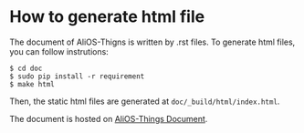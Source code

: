 
# How to generate html file

The document of AliOS-Thigns is written by .rst files. To generate html files, you can follow instrutions:

```
$ cd doc
$ sudo pip install -r requirement
$ make html
```
Then, the static html files are generated at `doc/_build/html/index.html`.

The document is hosted on [AliOS-Things Document](http://alios-things-doc-test.readthedocs.io/en/latest/index.html).

